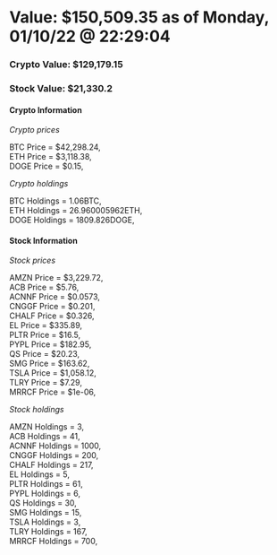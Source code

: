 # Value: $150,509.35 as of Monday, 01/10/22 @ 22:29:04 

### Crypto Value: $129,179.15

### Stock Value: $21,330.2

#### Crypto Information 
*Crypto prices* 

BTC Price = $42,298.24,  
ETH Price = $3,118.38,  
DOGE Price = $0.15,  


*Crypto holdings* 

BTC Holdings = 1.06BTC,  
ETH Holdings = 26.960005962ETH,  
DOGE Holdings = 1809.826DOGE,  


#### Stock Information 

*Stock prices* 

AMZN Price = $3,229.72,  
ACB Price = $5.76,  
ACNNF Price = $0.0573,  
CNGGF Price = $0.201,  
CHALF Price = $0.326,  
EL Price = $335.89,  
PLTR Price = $16.5,  
PYPL Price = $182.95,  
QS Price = $20.23,  
SMG Price = $163.62,  
TSLA Price = $1,058.12,  
TLRY Price = $7.29,  
MRRCF Price = $1e-06,  


*Stock holdings* 

AMZN Holdings = 3,  
ACB Holdings = 41,  
ACNNF Holdings = 1000,  
CNGGF Holdings = 200,  
CHALF Holdings = 217,  
EL Holdings = 5,  
PLTR Holdings = 61,  
PYPL Holdings = 6,  
QS Holdings = 30,  
SMG Holdings = 15,  
TSLA Holdings = 3,  
TLRY Holdings = 167,  
MRRCF Holdings = 700,  


